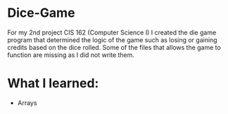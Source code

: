 # Dice-Game
For my 2nd project CIS 162 (Computer Science I) I created the die game program that determined the logic of the game such as losing or gaining credits based on the dice rolled. Some of the files that allows the game to function are missing as I did not write them.

# What I learned:
- Arrays
